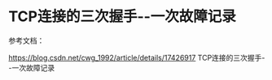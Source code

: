 # TCP连接的三次握手--一次故障记录




参考文档：

https://blog.csdn.net/cwg_1992/article/details/17426917   TCP连接的三次握手--一次故障记录

